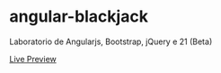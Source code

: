 angular-blackjack
=================

Laboratorio de Angularjs, Bootstrap, jQuery e 21 (Beta)

<a href="http://humlab.com.br/projects/AngularBlackJack/index.html">Live Preview</a>

